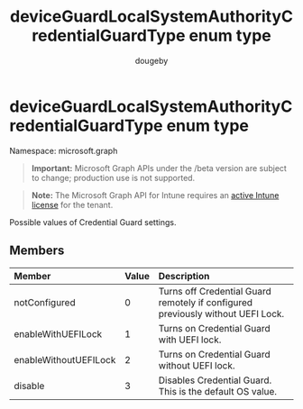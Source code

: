 ﻿---
title: "deviceGuardLocalSystemAuthorityCredentialGuardType enum type"
description: "Possible values of Credential Guard settings."
author: "dougeby"
localization_priority: Normal
ms.prod: "intune"
doc_type: enumPageType
---

# deviceGuardLocalSystemAuthorityCredentialGuardType enum type

Namespace: microsoft.graph

> **Important:** Microsoft Graph APIs under the /beta version are subject to change; production use is not supported.

> **Note:** The Microsoft Graph API for Intune requires an [active Intune license](https://go.microsoft.com/fwlink/?linkid=839381) for the tenant.

Possible values of Credential Guard settings.

## Members

| Member                | Value | Description                                                                     |
| :-------------------- | :---- | :------------------------------------------------------------------------------ |
| notConfigured         | 0     | Turns off Credential Guard remotely if configured previously without UEFI Lock. |
| enableWithUEFILock    | 1     | Turns on Credential Guard with UEFI lock.                                       |
| enableWithoutUEFILock | 2     | Turns on Credential Guard without UEFI lock.                                    |
| disable               | 3     | Disables Credential Guard. This is the default OS value.                        |
